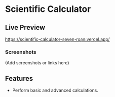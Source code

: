 # **Scientific Calculator**  

## **Live Preview**  
https://scientific-calculator-seven-roan.vercel.app/  

### **Screenshots**  
(Add screenshots or links here)  

## **Features**  
- Perform basic and advanced calculations.  

